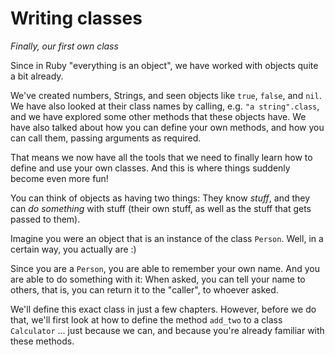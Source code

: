 # Writing classes

*Finally, our first own class*

Since in Ruby "everything is an object", we have worked with objects quite a
bit already.

We've created numbers, Strings, and seen objects like `true`, `false`, and
`nil`. We have also looked at their class names by calling, e.g. `"a
string".class`, and we have explored some other methods that these objects
have. We have also talked about how you can define your own methods, and how
you can call them, passing arguments as required.

That means we now have all the tools that we need to finally learn how to
define and use your own classes. And this is where things suddenly become even
more fun!

You can think of objects as having two things: They know *stuff*, and they can
*do something* with stuff (their own stuff, as well as the stuff that gets
passed to them).

Imagine you were an object that is an instance of the class `Person`. Well, in
a certain way, you actually are :)

Since you are a `Person`, you are able to remember your own name. And you are
able to do something with it: When asked, you can tell your name to others,
that is, you can return it to the "caller", to whoever asked.

We'll define this exact class in just a few chapters. However, before we do
that, we'll first look at how to define the method `add_two` to a class
`Calculator` ... just because we can, and because you're already familiar with
these methods.

